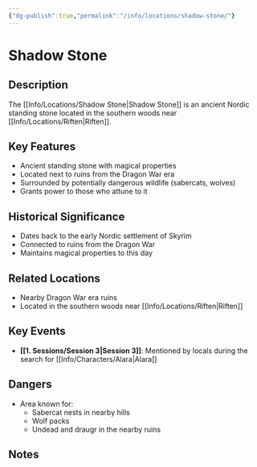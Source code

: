 ```yaml
---
{"dg-publish":true,"permalink":"/info/locations/shadow-stone/"}
---
```


# Shadow Stone

## Description
The [[Info/Locations/Shadow Stone\|Shadow Stone]] is an ancient Nordic standing stone located in the southern woods near [[Info/Locations/Riften\|Riften]].

## Key Features
- Ancient standing stone with magical properties
- Located next to ruins from the Dragon War era
- Surrounded by potentially dangerous wildlife (sabercats, wolves)
- Grants power to those who attune to it

## Historical Significance
- Dates back to the early Nordic settlement of Skyrim
- Connected to ruins from the Dragon War
- Maintains magical properties to this day

## Related Locations
- Nearby Dragon War era ruins
- Located in the southern woods near [[Info/Locations/Riften\|Riften]]

## Key Events
- **[[1. Sessions/Session 3\|Session 3]]**: Mentioned by locals during the search for [[Info/Characters/Alara\|Alara]]

## Dangers
- Area known for:
  - Sabercat nests in nearby hills
  - Wolf packs
  - Undead and draugr in the nearby ruins

## Notes
